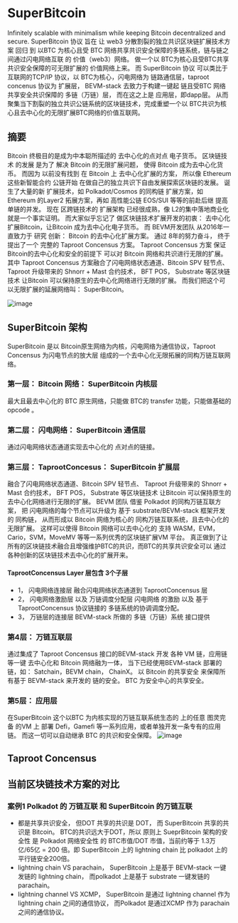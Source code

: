 # SuperBitcoin
Infinitely scalable with minimalism while keeping Bitcoin decentralized and secure.
SuperBitcoin 协议 旨在 让 web3 分散割裂的独立共识区块链扩展技术方案 回归 到 以BTC 为核心且受 BTC 网络共享共识安全保障的多链系统，链与链之间通过闪电网络互联 的 价值（web3）网络。
做一个以 BTC为核心且受BTC共享共识安全保障的可无限扩展的 价值网络上来。 而 SuperBitcoin 协议 可以类比于 互联网的TCP/IP 协议，以 BTC为核心，闪电网络为 链路通信层，taproot concenus 协议为 扩展层， BEVM-stack 去致力于构建一键起 链且受BTC 网络共享安全共识保障的 多链（万链）层， 而在这之上是 应用层，即dapp层。 
从而聚集当下割裂的独立共识公链系统的区块链技术，完成重塑一个以 BTC共识为核心且去中心化的无限扩展BTC网络的价值互联网。


## 摘要
Bitcoin 终极目的是成为中本聪所描述的 去中心化的点对点 电子货币。
区块链技术 的发展 是为了 解决 Bitcoin 的无限扩展问题， 使得 Bitcoin 成为去中心化货币。
而因为 以前没有找到 在 Bitcoin 上 去中心化扩展的方案， 所以像 Ethereum 这些新智能合约 公链开始 在做自己的独立共识下自由发展探索区块链的发展。
诞生了大量的新 扩展技术，如 Polkadot/Cosmos 的同构链 扩展方案，如 Ethereum 的Layer2 拓展方案，再如 高性能公链 EOS/SUI 等等的前赴后继 提高单链的并发。 
现在 区跨链技术的 扩展架构 已经很成熟，像 L2的集中落地商业化就是一个事实证明。 而大家似乎忘记了 做区块链技术扩展开发的初衷： 去中心化扩展Bitcoin，让Bitcoin 成为去中心化电子货币。
而 BEVM开发团队 从2016年一直致力于 研究 创新： Bitcoin 的去中心化扩展方案。 通过 8年的努力奋斗， 终于提出了一个 完整的 Taproot Concensus 方案。 
Taproot Concensus 方案 保证 Bitcoin的去中心化和安全的前提下 可以对 Bitcoin 网络和共识进行无限的扩展。
其中 Taproot Concensus 方案融合了闪电网络状态通道、Bitcoin SPV 轻节点、 Taproot 升级带来的 Shnorr + Mast 合约技术， BFT POS， Substrate 等区块链技术 让Bitcoin 可以保持原生的去中心化网络进行无限的扩展。
而我们把这个可以无限扩展的延展网络叫： SuperBitcoin。


![image](https://github.com/user-attachments/assets/577b5cfc-2934-4e07-89c0-25943cfb9a1a)
## SuperBitcoin 架构
SuperBitcoin 是以 Bitcoin原生网络为内核，闪电网络为通信协议，Taproot Concensus 为闪电节点的放大层 组成的一个去中心化无限拓展的同构万链互联网络。
### 第一层： Bitcoin 网络： SuperBitcoin 内核层
最大且最去中心化的 BTC 原生网络，只能做 BTC的 transfer 功能，只能做基础的 opcode 。
### 第二层： 闪电网络： SuperBitcoin 通信层
通过闪电网络状态通道实现去中心化的 点对点的链接。
### 第三层： TaprootConcesus： SuperBitcoin 扩展层
融合了闪电网络状态通道、Bitcoin SPV 轻节点、 Taproot 升级带来的 Shnorr + Mast 合约技术， BFT POS， Substrate 等区块链技术 让Bitcoin 可以保持原生的去中心化网络进行无限的扩展。
BEVM 团队 借鉴 Polkadot 的同构万链互联方案， 把 闪电网络的每个节点可以升级为 基于 substrate/BEVM-stack 框架开发的 同构链， 从而形成以 Bitcoin 网络为核心的 同构万链互联系统，且去中心化的无限扩展。 
这样可以使得 Bitcoin 网络可以去中心化的 支持 WASM，EVM，Cario，SVM，MoveMV 等等一系列优秀的区块链扩展VM 平台。 真正做到了让所有的区块链技术融合且增强维护BTC的共识，而BTC的共享共识安全可以 通过各种创新的区块链技术去中心化的扩展开来。

#### TaprootConcensus Layer 层包含 3个子层
- 1， 闪电网络连接层
融合闪电网络状态通道到 TaprootConcensus 层
- 2， 闪电网络激励层 以及 万链调度分配层
 闪电网络 的激励 以及 基于TaprootConcensus 协议链接的 多链系统的协调调度分配。
- 3， 万链层的连接层
BEVM-stack 所做的 多链（万链）系统 接口提供
### 第4层： 万链互联层
通过集成了 Taproot Concensus 接口的BEVM-stack 开发 各种 VM 链，应用链等一键 去中心化和 Bitcoin 网络融为一体， 当下已经使用BEVM-stack 部署的链，如： Satchain，BEVM chain， ChainX。
以 Bitcoin 的共享安全 来保障所有基于 BEVM-stack 来开发的 链的安全。 BTC 为安全中心的共享安全。
### 第5层： 应用层
在SuperBitcoin 这个以BTC 为内核实现的万链互联系统生态的 上的任意 图灵完备 的VM 上 部署 Defi，Gamefi 等一系列应用，或者单独开发一条专有的应用链。 而这一切可以自动继承 BTC 的共识和安全保障。
![image](https://github.com/user-attachments/assets/f7f54ac2-1a6e-4129-91f2-bcea884e1492)





## Taproot Concensus

## 当前区块链技术方案的对比

### 案例1 Polkadot 的 万链互联 和 SuperBitcoin 的万链互联
-  都是共享共识安全， 但DOT 共享的共识是 DOT， 而 SuperBitcoin 共享的共识是 Bitcoin。 BTC的共识远大于DOT，所以 原则上 SueprBitcoin 架构的安全性 是 Polkadot 网络安全性 的 BTC市值/DOT 市值，当前约等于 1.3万亿/65亿 = 200 倍。即 SuperBitcoin 上的 lightning chain 比 polkadot 上的平行链安全200倍。
-  lightning chain VS parachain， SuperBitcoin 上是基于 BEVM-stack 一键发链的 lightning chain， 而polkadot 上是基于 substrate 一键发链的 parachain。
-  lightning channel VS XCMP， SuperBitcoin 是通过 lightning channel 作为 lightning chain 之间的通信协议， 而Polkadot 是通过XCMP 作为 parachain 之间的通信协议。
